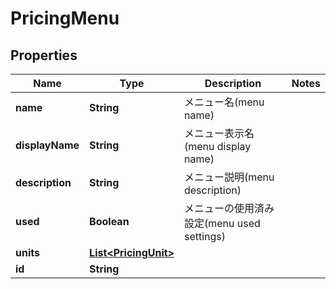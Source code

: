 

# PricingMenu


## Properties

| Name | Type | Description | Notes |
|------------ | ------------- | ------------- | -------------|
|**name** | **String** | メニュー名(menu name) |  |
|**displayName** | **String** | メニュー表示名(menu display name) |  |
|**description** | **String** | メニュー説明(menu description) |  |
|**used** | **Boolean** | メニューの使用済み設定(menu used settings) |  |
|**units** | [**List&lt;PricingUnit&gt;**](PricingUnit.md) |  |  |
|**id** | **String** |  |  |



